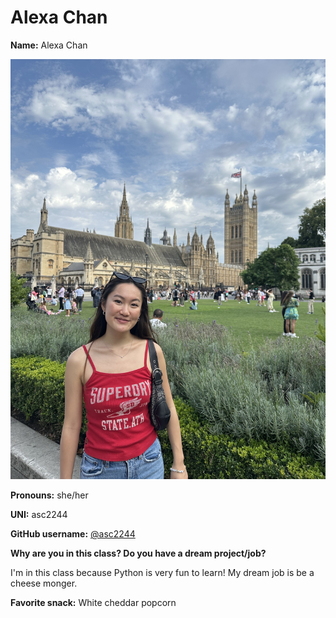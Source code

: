 # Alexa Chan

**Name:** Alexa Chan

![Alexa](/img/people/alexa.jpeg)

**Pronouns:** she/her

**UNI:** asc2244

**GitHub username:** [@asc2244](https://github.com/afeld)

**Why are you in this class? Do you have a dream project/job?**

I'm in this class because Python is very fun to learn! My dream job is be a cheese monger.

**Favorite snack:** White cheddar popcorn
